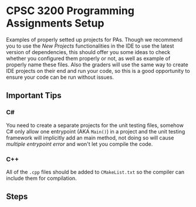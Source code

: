 # CPSC 3200 Programming Assignments Setup

Examples of properly setted up projects for PAs. Though we recommend you to use the *New Projects* functionalities in the IDE to use the latest version of dependencies, this should offer you some ideas to check whether you configured them properly or not, as well as example of properly name these files.
Also the graders will use the same way to create IDE projects on their end and run your code, so this is a good opportunity to ensure your code can be run without issues.

## Important Tips

### C#
You need to create a separate projects for the unit testing files, somehow C# only allow one entrypoint (AKA `Main()`) in a project and the unit testing framework will implicitly add an main method, not doing so will cause *multiple entrypoint error* and won't let you compile the code.

### C++
All of the `.cpp` files should be added to `CMakeList.txt` so the compiler can include them for compilation.

## Steps
